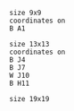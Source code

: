 ```goboard
size 9x9
coordinates on
B A1
```

```goboard
size 13x13
coordinates on
B J4
B J7
W J10
B H11
```

```goboard
size 19x19
```
